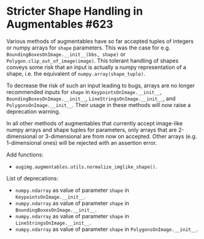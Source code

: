 # Stricter Shape Handling in Augmentables #623

Various methods of augmentables have so far accepted tuples
of integers or numpy arrays for `shape` parameters. This was
the case for e.g. `BoundingBoxesOnImage.__init__(bbs, shape)`
or `Polygon.clip_out_of_image(image)`. This tolerant handling
of shapes conveys some risk that an input is actually a
numpy representation of a shape, i.e. the equivalent of
`numpy.array(shape_tuple)`.

To decrease the risk of such an input leading to bugs, arrays
are no longer recommended inputs for `shape` in
`KeypointsOnImage.__init__`, `BoundingBoxesOnImage.__init__`,
`LineStringsOnImage.__init__`, and `PolygonsOnImage.__init__`.
Their usage in these methods will now raise a deprecation warning.

In all other methods of augmentables that currently accept
image-like numpy arrays and shape tuples for parameters,
only arrays that are 2-dimensional or 3-dimensional are from
now on accepted. Other arrays (e.g. 1-dimensional ones)
will be rejected with an assertion error.

Add functions:
* `augimg.augmentables.utils.normalize_imglike_shape()`.

List of deprecations:
* `numpy.ndarray` as value of parameter `shape` in
  `KeypointsOnImage.__init__`.
* `numpy.ndarray` as value of parameter `shape` in
  `BoundingBoxesOnImage.__init__`.
* `numpy.ndarray` as value of parameter `shape` in
  `LineStringsOnImage.__init__`.
* `numpy.ndarray` as value of parameter `shape` in
  `PolygonsOnImage.__init__`.
